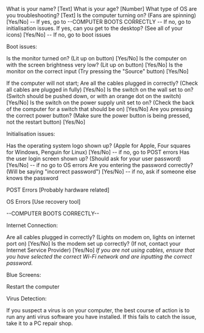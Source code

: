 What is your name? [Text]
What is your age? [Number]
What type of OS are you troubleshooting? [Text]
Is the computer turning on? (Fans are spinning) [Yes/No] -- If yes, go to --COMPUTER BOOTS CORRECTLY -- If no, go to initialisation issues. 
If yes, can you get to the desktop? (See all of your icons) [Yes/No] -- If no, go to boot issues





Boot issues:

Is the monitor turned on? (Lit up on button) [Yes/No]
Is the computer on with the screen brightness very low? (Lit up on button) [Yes/No]
Is the monitor on the correct input (Try pressing the "Source" button) [Yes/No]

If the computer will not start;
Are all the cables plugged in correctly? (Check all cables are plugged in fully) [Yes/No]
Is the switch on the wall set to on? (Switch should be pushed down, or with an orange dot on the switch) [Yes/No]
Is the switch on the power supply unit set to on? (Check the back of the computer for a switch that should be on) [Yes/No]
Are you pressing the correct power button? (Make sure the power button is being pressed, not the restart button) [Yes/No]



Initialisation issues:

Has the operating system logo shown up? (Apple for Apple, Four squares for Windows, Penguin for Linux) [Yes/No] -- if no, go to POST errors
Has the user login screen shown up? (Should ask for your user password) [Yes/No] -- if no go to OS errors
Are you entering the password correctly? (Will be saying "incorrect password") [Yes/No] -- if no, ask if someone else knows the password


POST Errors 
[Probably hardware related]


OS Errors
[Use recovery tool]

--COMPUTER BOOTS CORRECTLY--

Internet Connection:

Are all cables plugged in correctly? (Lights on modem on, lights on internet port on) [Yes/No]
Is the modem set up correctly? (If not, contact your Internet Service Provider) [Yes/No]
*If you are not using cables, ensure that you have selected the correct Wi-Fi network and are inputting the correct password.*

Blue Screens:

Restart the computer

Virus Detection:

If you suspect a virus is on your computer, the best course of action is to run any anti virus software you have installed. If this fails to catch the issue, take it to a PC repair shop.